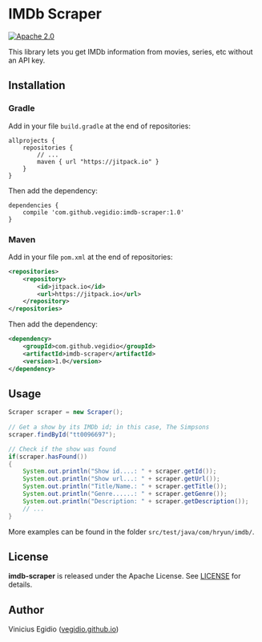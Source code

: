 # IMDb Scraper

[![Apache 2.0](https://img.shields.io/badge/license-Apache_License_2.0-blue.svg)](http://www.apache.org/licenses/LICENSE-2.0)

This library lets you get IMDb information from movies, series, etc without an API key.

## Installation

### Gradle

Add in your file `build.gradle` at the end of repositories:

```
allprojects {
	repositories {
		// ...
		maven { url "https://jitpack.io" }
	}
}
```

Then add the dependency:

```
dependencies {
	compile 'com.github.vegidio:imdb-scraper:1.0'
}
```

### Maven

Add in your file `pom.xml` at the end of repositories:

```xml
<repositories>
	<repository>
		<id>jitpack.io</id>
		<url>https://jitpack.io</url>
	</repository>
</repositories>
```

Then add the dependency:

```xml
<dependency>
	<groupId>com.github.vegidio</groupId>
	<artifactId>imdb-scraper</artifactId>
	<version>1.0</version>
</dependency>
```

## Usage

```java
Scraper scraper = new Scraper();
		
// Get a show by its IMDb id; in this case, The Simpsons
scraper.findById("tt0096697");

// Check if the show was found
if(scraper.hasFound())
{
	System.out.println("Show id....: " + scraper.getId());
	System.out.println("Show url...: " + scraper.getUrl());
	System.out.println("Title/Name.: " + scraper.getTitle());
	System.out.println("Genre......: " + scraper.getGenre());
	System.out.println("Description: " + scraper.getDescription());
	// ...
}
```

More examples can be found in the folder `src/test/java/com/hryun/imdb/`.

## License

**imdb-scraper** is released under the Apache License. See <a href="LICENSE.txt">LICENSE</a> for details.

## Author

Vinicius Egidio (<a href="http://vegidio.github.io">vegidio.github.io</a>)